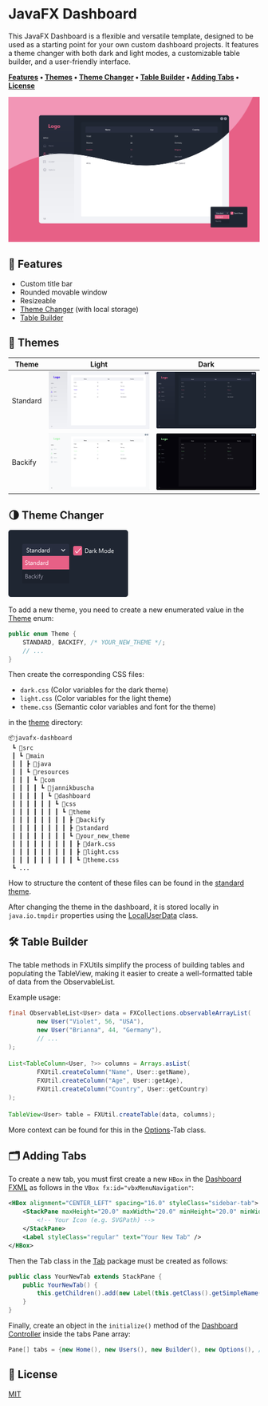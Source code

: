 # JavaFX Dashboard

This JavaFX Dashboard is a flexible and versatile template, designed to be used as a starting point for your own custom dashboard projects. It features a theme changer with both dark and light modes, a customizable table builder, and a user-friendly interface.

**[Features](#-features) • [Themes](#-themes) • [Theme Changer](#-theme-changer) • [Table Builder](#table-builder) • [Adding Tabs](#adding-tabs) • [License](#-license)**

![thumbnail](.github/thumbnail.png)

## 💫 Features

- Custom title bar
- Rounded movable window
- Resizeable
- [Theme Changer](#-theme-changer) (with local storage)
- [Table Builder](#table-builder)

## 🎨 Themes

| Theme    | Light                                                | Dark                                                    |
|----------|------------------------------------------------------|---------------------------------------------------------|
| Standard | ![standard-light](.github/themes/standard-light.png) | ![json-standard-dark](.github/themes/standard-dark.png) |
| Backify  | ![backify-light](.github/themes/backify-light.png)   | ![backify-dark](.github/themes/backify-dark.png)        |
    
## 🌗 Theme Changer

![theme](.github/theme.png)

To add a new theme, you need to create a new enumerated value in the [Theme](src/main/java/com/jannikbuscha/dashboard/util/Theme.java) enum:

```java
public enum Theme {
    STANDARD, BACKIFY, /* YOUR_NEW_THEME */;
    // ...
}
```

Then create the corresponding CSS files:

- `dark.css` (Color variables for the dark theme)
- `light.css` (Color variables for the light theme)
- `theme.css` (Semantic color variables and font for the theme)

in the [theme](src/main/resources/com/jannikbuscha/dashboard/css/theme) directory:

```
📦javafx-dashboard
 ┗ 📂src
 ┃ ┗ 📂main
 ┃ ┃ ┣ 📂java
 ┃ ┃ ┗ 📂resources
 ┃ ┃ ┃ ┗ 📂com
 ┃ ┃ ┃ ┃ ┗ 📂jannikbuscha
 ┃ ┃ ┃ ┃ ┃ ┗ 📂dashboard
 ┃ ┃ ┃ ┃ ┃ ┃ ┗ 📂css
 ┃ ┃ ┃ ┃ ┃ ┃ ┃ ┗ 📂theme
 ┃ ┃ ┃ ┃ ┃ ┃ ┃ ┃ ┣ 📂backify
 ┃ ┃ ┃ ┃ ┃ ┃ ┃ ┃ ┣ 📂standard
 ┃ ┃ ┃ ┃ ┃ ┃ ┃ ┃ ┗ 📂your_new_theme
 ┃ ┃ ┃ ┃ ┃ ┃ ┃ ┃ ┃ ┣ 📜dark.css
 ┃ ┃ ┃ ┃ ┃ ┃ ┃ ┃ ┃ ┣ 📜light.css
 ┃ ┃ ┃ ┃ ┃ ┃ ┃ ┃ ┃ ┗ 📜theme.css
 ┗ ...
```

How to structure the content of these files can be found in the [standard theme](src/main/resources/com/jannikbuscha/dashboard/css/theme/standard).

After changing the theme in the dashboard, it is stored locally in `java.io.tmpdir` properties using the [LocalUserData](src/main/java/com/jannikbuscha/dashboard/user/LocalUserData.java) class.

## 🛠 Table Builder

The table methods in FXUtils simplify the process of building tables and populating the TableView, making it easier to create a well-formatted table of data from the ObservableList.

Example usage:

```java
final ObservableList<User> data = FXCollections.observableArrayList(
        new User("Violet", 56, "USA"),
        new User("Brianna", 44, "Germany"),
        // ...
);

List<TableColumn<User, ?>> columns = Arrays.asList(
        FXUtil.createColumn("Name", User::getName),
        FXUtil.createColumn("Age", User::getAge),
        FXUtil.createColumn("Country", User::getCountry)
);

TableView<User> table = FXUtil.createTable(data, columns);
```

More context can be found for this in the [Options](src/main/java/com/jannikbuscha/dashboard/tab/Options.java)-Tab class.

## 🗂 Adding Tabs

To create a new tab, you must first create a new `HBox` in the [Dashboard FXML](src/main/resources/com/jannikbuscha/dashboard/fxml/dashboard.fxml) as follows in the `VBox fx:id="vbxMenuNavigation"`:

```xml
<HBox alignment="CENTER_LEFT" spacing="16.0" styleClass="sidebar-tab">
    <StackPane maxHeight="20.0" maxWidth="20.0" minHeight="20.0" minWidth="20.0">
        <!-- Your Icon (e.g. SVGPath) -->
    </StackPane>
    <Label styleClass="regular" text="Your New Tab" />
</HBox>
```

Then the Tab class in the [Tab](src/main/java/com/jannikbuscha/dashboard/tab) package must be created as follows:

```java
public class YourNewTab extends StackPane {
    public YourNewTab() {
        this.getChildren().add(new Label(this.getClass().getSimpleName()));
    }
}
```

Finally, create an object in the `initialize()` method of the [Dashboard Controller](src/main/java/com/jannikbuscha/dashboard/controller/DashboardController.java) inside the tabs Pane array:

```java
Pane[] tabs = {new Home(), new Users(), new Builder(), new Options(), /*new YourNewTab()*/};
```

## 📝 License

[MIT](LICENSE)
